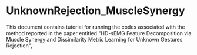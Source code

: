 # UnknownRejection_MuscleSynergy
This document contains tutorial for running the codes associated with the method reported in the paper entitled "HD-sEMG Feature Decomposition via Muscle Synergy and Dissimilarity Metric Learning for Unknown Gestures Rejection",
